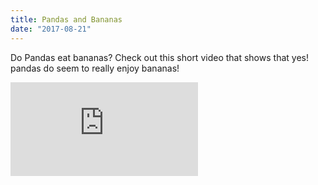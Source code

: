 ```yaml
---
title: Pandas and Bananas
date: "2017-08-21"
---
```


Do Pandas eat bananas? Check out this short video that shows that yes! pandas do
seem to really enjoy bananas!

<iframe width="auto" height="auto" src="https://www.youtube.com/embed/4SZl1r2O_bY" frameborder="0" allowfullscreen></iframe>